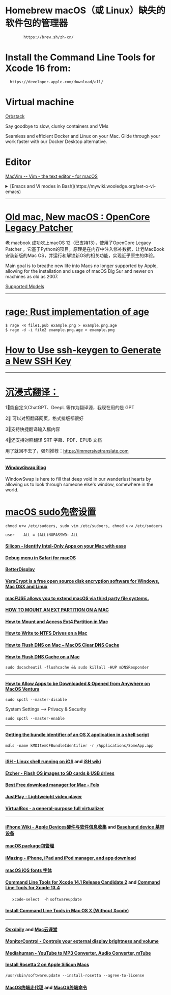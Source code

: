 # Homebrew macOS（或 Linux）缺失的软件包的管理器

            https://brew.sh/zh-cn/

# Install the Command Line Tools for Xcode 16 from:
      
      https://developer.apple.com/download/all/

# Virtual machine

[Orbstack](https://orbstack.dev/)

Say goodbye to slow, clunky containers and VMs

Seamless and efficient Docker and Linux on your Mac. Glide through your work faster with our Docker Desktop alternative.



# Editor

[MacVim -- Vim - the text editor - for macOS](https://github.com/macvim-dev/macvim)

<details>
  <summary> [Emacs and Vi modes in Bash](https://mywiki.wooledge.org/set-o-vi-emacs) </summary>

#### Vi Mode

$ set -o vi
Vi mode allows for the use of vi like commands when at the bash prompt. When set to this mode initially you will be in insert mode (be able to type at the prompt unlike when you enter vi). Hitting the escape key takes you into command mode.
Commands to take advantage of bash's Vi Mode:

h - Move cursor left

l - Move cursor right

A - Move cursor to end of line and put in insert mode

0 - (zero) Move cursor to beginning of line (doesn't put in insert mode)

i - Put into insert mode at current position

a - Put into insert mode after current position

dd - Delete line (saved for pasting)

D - Delete text after current cursor position (saved for pasting)

p - Paste text that was deleted

j - Move up through history commands

k - Move down through history commands

u - Undo

</details>

---
# [Old mac, New macOS : OpenCore Legacy Patcher](https://github.com/dortania/OpenCore-Legacy-Patcher)

老 macbook 成功吃上macOS 12（已支持13），使用了OpenCore Legacy Patcher ，它基于Python的项目，原理是在内存中注入修补数据，让老MacBook安装新版的Mac OS，并运行和解锁新OS的相关功能，实现近乎原生的体验。

Main goal is to breathe new life into Macs no longer supported by Apple, allowing for the installation and usage of macOS Big Sur and newer on machines as old as 2007.

[Supported Models](https://dortania.github.io/OpenCore-Legacy-Patcher/MODELS.html)

---
# [rage: Rust implementation of age](https://github.com/str4d/rage)
```
$ rage -R file1.pub example.png > example.png.age
$ rage -d -i file2 example.png.age > example.png
```
# [How to Use ssh-keygen to Generate a New SSH Key](https://www.ssh.com/academy/ssh/keygen)

---
# [沉浸式翻译：](https://immersivetranslate.com)

1⃣能自定义ChatGPT、DeepL 等作为翻译源，我现在用的是 GPT 

2⃣ 可以对照翻译网页，格式排版都很好

3⃣支持快捷翻译输入框内容

4⃣还支持对照翻译 SRT 字幕、PDF、EPUB 文档

用了就回不去了，强烈推荐：https://immersivetranslate.com

---
#### [WindowSwap Blog](https://www.window-swap.com/Window)

WindowSwap is here to fill that deep void in our wanderlust hearts by allowing us to look through someone else's window, somewhere in the world.



#  [macOS sudo免密设置](https://blog.csdn.net/cengjingcanghai123/article/details/119797480)
```
chmod u+w /etc/sudoers, sudo vim /etc/sudoers, chmod u-w /etc/sudoers

user    ALL = (ALL)NOPASSWD: ALL
```

####   [Silicon - Identify Intel-Only Apps on your Mac with ease](https://github.com/DigiDNA/Silicon)


####   [Debug menu in Safari for macOS](https://appletoolbox.com/not-seeing-the-debug-menu-in-safari-for-macos-big-sur-safari-14-fix-it/)


####   [BetterDisplay](https://github.com/waydabber/BetterDisplay)


####   [VeraCrypt is a free open source disk encryption software for Windows, Mac OSX and Linux](https://veracrypt.fr/)


####   [macFUSE allows you to extend macOS via third party file systems.](https://github.com/osxfuse/osxfuse)


####  [HOW TO MOUNT AN EXT PARTITION ON A MAC](https://hackmylinux.com/2018/02/18/how-to-mount-and-read-a-linux-partition-on-a-mac-ext2-ext3-ext4/)


####  [How to Mount and Access Ext4 Partition in Mac](https://www.maketecheasier.com/mount-access-ext4-partition-mac/)


####  [How to Write to NTFS Drives on a Mac](https://www.howtogeek.com/236055/how-to-write-to-ntfs-drives-on-a-mac/)



####  [How to Flush DNS on Mac – MacOS Clear DNS Cache](https://www.freecodecamp.org/news/how-to-flush-dns-on-mac-macos-clear-dns-cache/)


####  [How to Flush DNS Cache on a Mac](https://www.lifewire.com/flush-dns-cache-on-a-mac-5209298)


  `sudo dscacheutil -flushcache && sudo killall -HUP mDNSResponder`

---

####  [How to Allow Apps to be Downloaded & Opened from Anywhere on MacOS Ventura](https://osxdaily.com/2022/11/17/allow-apps-downloaded-open-anywhere-macos/)


  `sudo spctl --master-disable` 


  System Settings --> Privacy & Security


  `sudo spctl --master-enable`

---

####  [Getting the bundle identifier of an OS X application in a shell script](https://superuser.com/questions/346369/getting-the-bundle-identifier-of-an-os-x-application-in-a-shell-script)


`mdls -name kMDItemCFBundleIdentifier -r /Applications/SomeApp.app`

---

####  [iSH -  Linux shell running on iOS](https://github.com/ish-app/ish) and [iSH wiki](https://github.com/ish-app/ish/wiki)


####  [Etcher - Flash OS images to SD cards & USB drives](https://github.com/balena-io/etcher)


####  [Best Free download manager for Mac - Folx](https://www.electronic.us/products/folx/)


####  [JustPlay - Lightweight video player](https://www.electronic.us/just-play.html)


####  [VirtualBox - a general-purpose full virtualizer](https://www.virtualbox.org)


---
####  [iPhone Wiki - Apple Devices硬件与软件信息收集](https://www.theiphonewiki.com) and [Baseband device 基带设备](https://www.theiphonewiki.com/wiki/Baseband_Device)


####  [ macOS package包管理 ](./package.md)


#### [iMazing - iPhone, iPad and iPod manager, and  app download](https://imazing.com/downloads)


####  [macOS iOS fonts 字体](./fonts.md)


####  [Command Line Tools for Xcode 14.1 Release Candidate 2](https://developer.apple.com/download/all/?q=Xcode) and [Command Line Tools for Xcode 13.4](https://download.developer.apple.com/Developer_Tools/Command_Line_Tools_for_Xcode_13.4/Command_Line_Tools_for_Xcode_13.4.dmg)


`   xcode-select  -h`  `softwareupdate`  

####  [Install Command Line Tools in Mac OS X (Without Xcode)](https://osxdaily.com/2014/02/12/install-command-line-tools-mac-os-x/)
  
---
####  [Osxdaily](https://osxdaily.com) and [Mac云课堂 ](https://www.youtube.com/channel/UCGHCIkfEHaKT7zsq8wzqeOQ)


####  [MonitorControl - Controls your external display brightness and volume](https://github.com/MonitorControl/MonitorControl)


####  [Mediahuman - YouTube to MP3 Converter, Audio Converter, mTube](https://www.mediahuman.com/)


####  [Install Rosetta 2 on Apple Silicon Macs](https://osxdaily.com/2020/12/04/how-install-rosetta-2-apple-silicon-mac/)

  `/usr/sbin/softwareupdate --install-rosetta --agree-to-license`


####  [MacOS终端走代理](https://github.com/mrdulin/blog/issues/18) and [MacOS终端命令](https://github.com/qLzhu/macCommand)
